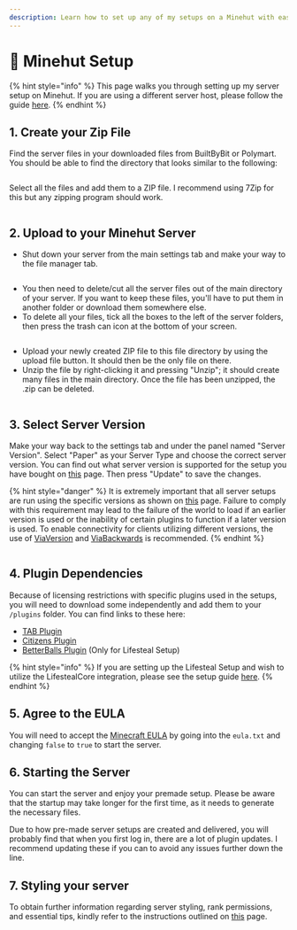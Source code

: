 ```yaml
---
description: Learn how to set up any of my setups on a Minehut with ease!
---
```


# 💾 Minehut Setup

{% hint style="info" %}
This page walks you through setting up my server setup on Minehut. If you are using a different server host, please follow the guide [here](standard-host-setup.md).
{% endhint %}

## 1. Create your Zip File

Find the server files in your downloaded files from BuiltByBit or Polymart. You should be able to find the directory that looks similar to the following:

<figure><img src="../../.gitbook/assets/image (8).png" alt=""><figcaption></figcaption></figure>

Select all the files and add them to a ZIP file. I recommend using 7Zip for this but any zipping program should work.

<figure><img src="../../.gitbook/assets/image (33).png" alt=""><figcaption></figcaption></figure>

## 2. Upload to your Minehut Server

* Shut down your server from the main settings tab and make your way to the file manager tab.

<figure><img src="../../.gitbook/assets/image (42).png" alt=""><figcaption></figcaption></figure>

* You then need to delete/cut all the server files out of the main directory of your server. If you want to keep these files, you'll have to put them in another folder or download them somewhere else.
* To delete all your files, tick all the boxes to the left of the server folders, then press the trash can icon at the bottom of your screen.

<figure><img src="../../.gitbook/assets/image (35).png" alt=""><figcaption></figcaption></figure>

* Upload your newly created ZIP file to this file directory by using the upload file button. It should then be the only file on there.
* Unzip the file by right-clicking it and pressing "Unzip"; it should create many files in the main directory. Once the file has been unzipped, the .zip can be deleted.

<figure><img src="../../.gitbook/assets/image (27).png" alt=""><figcaption></figcaption></figure>

## 3. Select Server Version

Make your way back to the settings tab and under the panel named "Server Version". Select "Paper" as your Server Type and choose the correct server version. You can find out what server version is supported for the setup you have bought on [this](../../miscellaneous/resource-versions.md) page. Then press "Update" to save the changes.

{% hint style="danger" %}
It is extremely important that all server setups are run using the specific versions as shown on [this](../../miscellaneous/resource-versions.md) page. Failure to comply with this requirement may lead to the failure of the world to load if an earlier version is used or the inability of certain plugins to function if a later version is used. To enable connectivity for clients utilizing different versions, the use of [ViaVersion](https://hangar.papermc.io/ViaVersion/ViaVersion) and [ViaBackwards](https://hangar.papermc.io/ViaVersion/ViaBackwards) is recommended.
{% endhint %}

<figure><img src="../../.gitbook/assets/image (21).png" alt=""><figcaption></figcaption></figure>

## 4. Plugin Dependencies

Because of licensing restrictions with specific plugins used in the setups, you will need to download some independently and add them to your `/plugins` folder. You can find links to these here:

* [TAB Plugin](https://github.com/NEZNAMY/TAB/releases)
* [Citizens Plugin](https://ci.citizensnpcs.co/job/Citizens2/)
* [BetterBalls Plugin](https://www.spigotmc.org/resources/82787/) (Only for Lifesteal Setup)

{% hint style="info" %}
If you are setting up the Lifesteal Setup and wish to utilize the LifestealCore integration, please see the setup guide [here](../../miscellaneous/lifestealcore-integration.md).
{% endhint %}

## 5. Agree to the EULA

You will need to accept the [Minecraft EULA](https://www.minecraft.net/en-us/eula) by going into the `eula.txt` and changing `false` to `true` to start the server.

## 6. Starting the Server

You can start the server and enjoy your premade setup. Please be aware that the startup may take longer for the first time, as it needs to generate the necessary files.

Due to how pre-made server setups are created and delivered, you will probably find that when you first log in, there are a lot of plugin updates. I recommend updating these if you can to avoid any issues further down the line.

## 7. Styling your server

To obtain further information regarding server styling, rank permissions, and essential tips, kindly refer to the instructions outlined on [this](extra-information.md) page.

